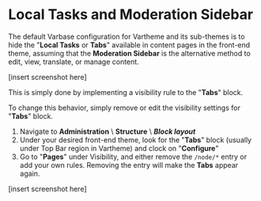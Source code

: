 # Local Tasks and Moderation Sidebar

The default Varbase configuration for Vartheme and its sub-themes is to hide the "**Local Tasks** or **Tabs**" available in content pages in the front-end theme, assuming that the **Moderation Sidebar** is the alternative method to edit, view, translate, or manage content.

\[insert screenshot here\]

This is simply done by implementing a visibility rule to the "**Tabs**" block.

To change this behavior, simply remove or edit the visibility settings for "**Tabs**" block.

1. Navigate to **Administration** \ **Structure** \ _**Block layout**_ 
2. Under your desired front-end theme, look for the "**Tabs**" block \(usually under Top Bar region in Vartheme\) and clock on "**Configure**"
3. Go to "**Pages**" under Visibility, and either remove the `/node/*` entry or add your own rules. Removing the entry  will make the **Tabs** appear again.

\[insert screenshot here\]

